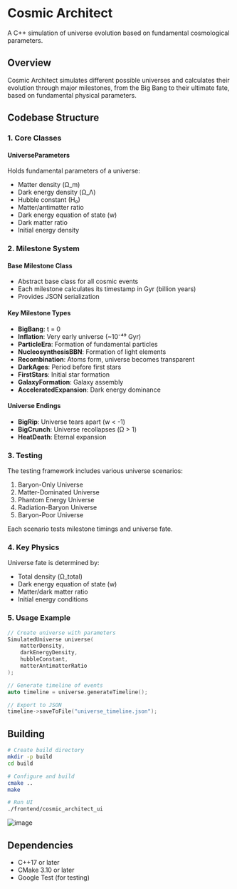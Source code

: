 # Cosmic Architect

A C++ simulation of universe evolution based on fundamental cosmological parameters.

## Overview

Cosmic Architect simulates different possible universes and calculates their evolution through major milestones, from the Big Bang to their ultimate fate, based on fundamental physical parameters.

## Codebase Structure

### 1. Core Classes

#### UniverseParameters
Holds fundamental parameters of a universe:
- Matter density (Ω_m)
- Dark energy density (Ω_Λ)
- Hubble constant (H₀)
- Matter/antimatter ratio
- Dark energy equation of state (w)
- Dark matter ratio
- Initial energy density

### 2. Milestone System

#### Base Milestone Class
- Abstract base class for all cosmic events
- Each milestone calculates its timestamp in Gyr (billion years)
- Provides JSON serialization

#### Key Milestone Types
- **BigBang**: t = 0
- **Inflation**: Very early universe (~10⁻⁴⁹ Gyr)
- **ParticleEra**: Formation of fundamental particles
- **NucleosynthesisBBN**: Formation of light elements
- **Recombination**: Atoms form, universe becomes transparent
- **DarkAges**: Period before first stars
- **FirstStars**: Initial star formation
- **GalaxyFormation**: Galaxy assembly
- **AcceleratedExpansion**: Dark energy dominance

#### Universe Endings
- **BigRip**: Universe tears apart (w < -1)
- **BigCrunch**: Universe recollapses (Ω > 1)
- **HeatDeath**: Eternal expansion

### 3. Testing

The testing framework includes various universe scenarios:
1. Baryon-Only Universe
2. Matter-Dominated Universe
3. Phantom Energy Universe
4. Radiation-Baryon Universe
5. Baryon-Poor Universe

Each scenario tests milestone timings and universe fate.

### 4. Key Physics

Universe fate is determined by:
- Total density (Ω_total)
- Dark energy equation of state (w)
- Matter/dark matter ratio
- Initial energy conditions

### 5. Usage Example

```cpp
// Create universe with parameters
SimulatedUniverse universe(
    matterDensity,
    darkEnergyDensity,
    hubbleConstant,
    matterAntimatterRatio
);

// Generate timeline of events
auto timeline = universe.generateTimeline();

// Export to JSON
timeline->saveToFile("universe_timeline.json");
```

## Building

```bash
# Create build directory
mkdir -p build
cd build

# Configure and build
cmake ..
make

# Run UI
./frontend/cosmic_architect_ui
```
![image](https://github.com/user-attachments/assets/1cdb63a3-4228-400a-96e3-b20e43798a00)

## Dependencies
- C++17 or later
- CMake 3.10 or later
- Google Test (for testing) 
